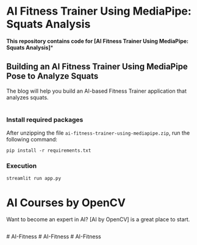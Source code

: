 # AI Fitness Trainer Using MediaPipe: Squats Analysis

**This repository contains code for [AI Fitness Trainer Using MediaPipe: Squats Analysis]***
## Building an AI Fitness Trainer Using MediaPipe Pose to Analyze Squats

The blog will help you build an AI-based Fitness Trainer application that analyzes squats. <br> <br> 

### Install required packages

After unzipping the file `ai-fitness-trainer-using-mediapipe.zip`, run the following command:
```
pip install -r requirements.txt
```

### Execution

```
streamlit run app.py
```

# AI Courses by OpenCV

Want to become an expert in AI? [AI by OpenCV] is a great place to start. 

<a href="">
<p align="center"> 
<img src="">
</p>
</a>
# AI-Fitness
# AI-Fitness
# AI-Fitness
